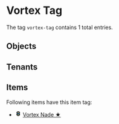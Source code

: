 # Vortex Tag

The tag `vortex-tag` contains 1 total entries.

## Objects

## Tenants

## Items

Following items have this item tag:

- <img src="https://raw.githubusercontent.com/Ceterai/Enternia/main/items/throwables/ct_vortex_nade.png" alt="Vortex Nade ★ icon" loading="lazy" height=16px width="auto" /> [Vortex Nade ★](https://ceterai.github.io/MyEnternia/Wiki/VortexNade)
